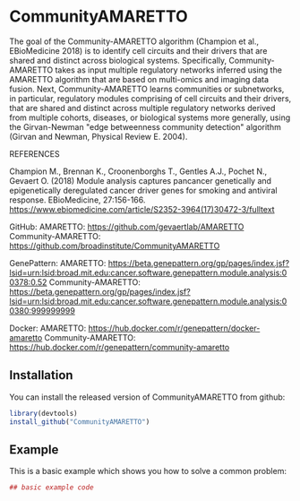 # CommunityAMARETTO

The goal of the Community-AMARETTO algorithm (Champion et al., EBioMedicine 2018) is to identify cell circuits and their drivers that are shared and distinct across biological systems. Specifically, Community-AMARETTO takes as input multiple regulatory networks inferred using the AMARETTO algorithm that are based on multi-omics and imaging data fusion. Next, Community-AMARETTO learns communities or subnetworks, in particular, regulatory modules comprising of cell circuits and their drivers, that are shared and distinct across multiple regulatory networks derived from multiple cohorts, diseases, or biological systems more generally, using the Girvan-Newman "edge betweenness community detection" algorithm (Girvan and Newman, Physical Review E. 2004).

REFERENCES

Champion M., Brennan K., Croonenborghs T., Gentles A.J., Pochet N., Gevaert O. (2018) Module analysis captures pancancer genetically and epigenetically deregulated cancer driver genes for smoking and antiviral response. EBioMedicine, 27:156-166. https://www.ebiomedicine.com/article/S2352-3964(17)30472-3/fulltext

GitHub:
AMARETTO: https://github.com/gevaertlab/AMARETTO
Community-AMARETTO: https://github.com/broadinstitute/CommunityAMARETTO

GenePattern: <under development>
AMARETTO: https://beta.genepattern.org/gp/pages/index.jsf?lsid=urn:lsid:broad.mit.edu:cancer.software.genepattern.module.analysis:00378:0.52
Community-AMARETTO: https://beta.genepattern.org/gp/pages/index.jsf?lsid=urn:lsid:broad.mit.edu:cancer.software.genepattern.module.analysis:00380:999999999
  
Docker: <under development>
AMARETTO: https://hub.docker.com/r/genepattern/docker-amaretto
Community-AMARETTO: https://hub.docker.com/r/genepattern/community-amaretto

## Installation

You can install the released version of CommunityAMARETTO from github:

``` r
library(devtools)
install_github("CommunityAMARETTO")
```

## Example

This is a basic example which shows you how to solve a common problem:

``` r
## basic example code
```

